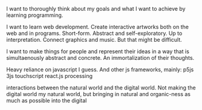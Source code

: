 I want to thoroughly think about my goals and what I want to achieve by learning programming. 

I want to learn web development. Create interactive artworks both on the web and in programs. Short-form. Abstract and self-exploratory. Up to interpretation. 
Connect graphics and music. But that might be difficult. 

I want to make things for people and represent their ideas in a way that is simultaenously abstract and concrete. An immortalization of their thoughts. 

Heavy reliance on javascript I guess. And other js frameworks, mainly:
p5js
3js
touchscript
react.js 
processing

interactions between the natural world and the digital world. Not making the digital world my natural world, but bringing in natural and organic-ness as much as possible into the digital 